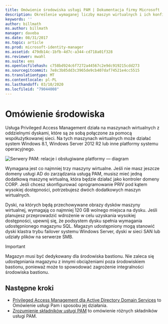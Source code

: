 ```yaml
---
title: Omówienie środowiska usługi PAM | Dokumentacja firmy Microsoft
description: Określenie wymaganej liczby maszyn wirtualnych i ich konfiguracji, dzięki czemu można pomyślnie wdrożyć usługę Privileged Access Management
keywords: ''
author: billmath
ms.author: billmath
manager: daveba
ms.date: 08/31/2017
ms.topic: article
ms.prod: microsoft-identity-manager
ms.assetid: 479db14c-1bfb-4d7c-a344-cd718a01f328
ms.reviewer: mwahl
ms.suite: ems
ms.openlocfilehash: c758bd924c6f7272a44567c2e9dc919215cdd273
ms.sourcegitcommit: 7e8c3b85dd3c3965de9cb407daf74521e4cc5515
ms.translationtype: MT
ms.contentlocale: pl-PL
ms.lasthandoff: 03/10/2020
ms.locfileid: "79044008"
---
```

# <a name="environment-overview"></a>Omówienie środowiska

Usługa Privileged Access Management działa na maszynach wirtualnych z oddzielnymi dyskami, które są ze sobą połączone za pomocą współużytkowanej sieci. Na tych maszynach wirtualnych może działać system Windows 8.1, Windows Server 2012 R2 lub inne platformy systemu operacyjnego.

![Serwery PAM: relacje i obsługiwane platformy — diagram](media/pam-test-lab-architecture.png)

Wymagana jest co najmniej trzy maszyny wirtualne.  Jeśli nie masz jeszcze domeny usługi AD do zarządzania usługą PAM, musisz mieć jedną dodatkową maszynę wirtualną, która będzie działać jako kontroler domeny CORP.  Jeśli chcesz skonfigurować oprogramowanie PRIV pod kątem wysokiej dostępności, potrzebujesz dwóch dodatkowych maszyn wirtualnych.

Dyski, na których będą przechowywane obrazy dysków maszyny wirtualnej, wymagają co najmniej 120 GB wolnego miejsca na dysku.  Jeśli planujesz przeprowadzić wdrożenie w celu uzyskania wysokiej dostępności, upewnij się, że podsystem dysku spełnia wymagania udostępnionego magazynu SQL.  Magazyn udostępniony mogą stanowić dyski klastra trybu failover systemu Windows Server, dyski w sieci SAN lub udziały plików na serwerze SMB.

> [!IMPORTANT]
> Magazyn musi być dedykowany dla środowiska bastionu. Nie zaleca się udostępniania magazynu z innymi obciążeniami poza środowiskiem bastionu, ponieważ może to spowodować zagrożenie integralności środowiska bastionu.

## <a name="next-steps"></a>Następne kroki

- [Privileged Access Management dla Active Directory Domain Services](privileged-identity-management-for-active-directory-domain-services.md) to Omówienie usługi Pam i sposobu jej działania.
- [Zrozumienie składników usługi PAM](principles-of-operation.md) to omówienie różnych składników usługi PAM.
